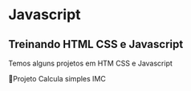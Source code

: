 # Javascript

## Treinando HTML CSS e Javascript

Temos alguns projetos em HTM CSS e Javascript

🚀Projeto Calcula simples IMC<br>
